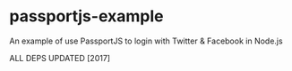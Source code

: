 passportjs-example
==================

An example of use PassportJS to login with Twitter &amp; Facebook in Node.js

ALL DEPS UPDATED [2017]
